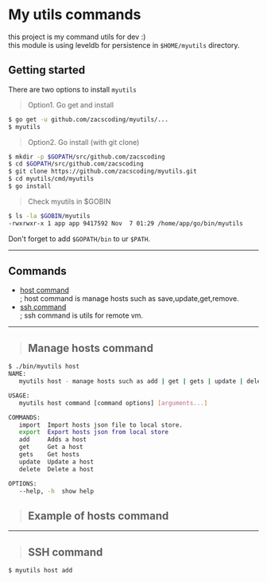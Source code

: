 # My utils commands
this project is my command utils for dev :)  
this module is using leveldb for persistence in `$HOME/myutils` directory.

## Getting started  

There are two options to install `myutils`  

> Option1. Go get and install  

```bash
$ go get -u github.com/zacscoding/myutils/...
$ myutils
```  

> Option2. Go install (with git clone)  

```bash
$ mkdir -p $GOPATH/src/github.com/zacscoding
$ cd $GOPATH/src/github.com/zacscoding
$ git clone https://github.com/zacscoding/myutils.git
$ cd myutils/cmd/myutils
$ go install
```  

> Check myutils in $GOBIN

```bash
$ ls -la $GOBIN/myutils 
-rwxrwxr-x 1 app app 9417592 Nov  7 01:29 /home/app/go/bin/myutils
```

Don't forget to add `$GOPATH/bin` to ur `$PATH`.  

---  

## Commands  

- <a href="#host_command">host command</a>  
; host command is manage hosts such as save,update,get,remove.  
- <a href="#ssh_command">ssh command</a>  
; ssh command is utils for remote vm.

---  

<div id="host_command"></div>  

> ## Manage hosts command

```bash
$ ./bin/myutils host
NAME:
   myutils host - manage hosts such as add | get | gets | update | delete

USAGE:
   myutils host command [command options] [arguments...]

COMMANDS:
   import  Import hosts json file to local store.
   export  Export hosts json from local store
   add     Adds a host
   get     Get a host
   gets    Get hosts
   update  Update a host
   delete  Delete a host

OPTIONS:
   --help, -h  show help
```

> ## Example of hosts command  

>   

  

---  

<div id="ssh_command"></div>

> ## SSH command  

```bash
$ myutils host add
```